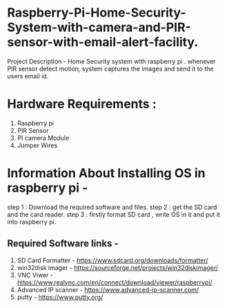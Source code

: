 # Raspberry-Pi-Home-Security-System-with-camera-and-PIR-sensor-with-email-alert-facility.
Project Description - Home Security system with raspberry pi . whenever PIR sensor detect motion,
system captures the images and send it to the users email id.

# Hardware Requirements :
1) Raspberry pi 
2) PIR Sensor 
3) PI camera Module
4) Jumper Wires

# Information About Installing OS in raspberry pi - 
step 1 : Download the required software and files.
step 2 : get the SD card and the card reader.
step 3 : firstly format SD card , write OS in it and put it into raspberry pi.



## Required Software links - 

1) SD Card Formatter - https://www.sdcard.org/downloads/formatter/
2) win32disk imager - https://sourceforge.net/projects/win32diskimager/
3) VNC Viwer - https://www.realvnc.com/en/connect/download/viewer/raspberrypi/
4) Advanced IP scanner - https://www.advanced-ip-scanner.com/
5) putty - https://www.putty.org/


